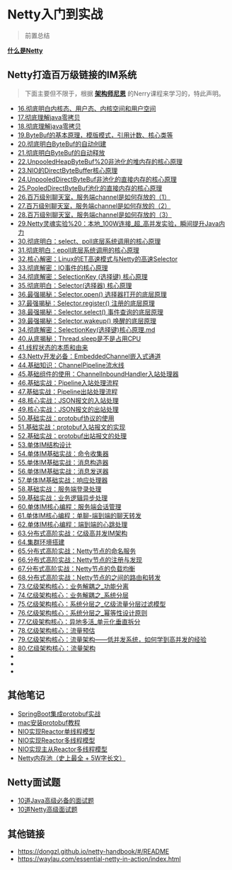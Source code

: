 # Netty入门到实战

> 前置总结

[**什么是Netty**](https://github.com/geekibli/netty/blob/gaolei/note/0.什么是Netty.md)

## Netty打造百万级链接的IM系统

> 下面主要但不限于，根据 [**架构师尼恩**](https://www.cnblogs.com/crazymakercircle/) 的Nerry课程来学习的，特此声明。

- [16.彻底明白内核态、用户态、内核空间和用户空间](https://github.com/geekibli/netty/blob/gaolei/note/16.彻底明白内核态、用户态、内核空间和用户空间.md)
- [17.彻底理解java零拷贝](https://github.com/geekibli/netty/blob/gaolei/note/17.彻底明白java零拷贝.md)
- [18.彻底理解java零拷贝](https://github.com/geekibli/netty/blob/gaolei/note/18彻底理解java零拷贝.md)
- [19.ByteBuf的基本原理，模版模式，引用计数、核心类等](https://github.com/geekibli/netty/blob/gaolei/note/19.ByteBuf的基本原理，模版模式，引用计数、核心类等.md)
- [20.彻底明白ByteBuf的自动创建](https://github.com/geekibli/netty/blob/gaolei/note/20.彻底明白ByteBuf的自动创建.md)
- [21.彻底明白ByteBuf的自动释放](https://github.com/geekibli/netty/blob/gaolei/note/21.彻底明白ByteBuf的自动释放.md)
- [22.UnpooledHeapByteBuf%20非池化的堆内存的核心原理](https://github.com/geekibli/netty/blob/gaolei/note/22学习盛宴：UnpooledHeapByteBuf%20非池化的堆内存的核心原理.md)
- [23.NIO的DirectByteBuffer核心原理](https://github.com/geekibli/netty/blob/gaolei/note/23.学习盛宴：NIO的DirectByteBuffer核心原理.md)
- [24.UnpooledDirectByteBuf非池化的直接内存的核心原理](https://github.com/geekibli/netty/blob/gaolei/note/24学习盛宴：UnpooledDirectByteBuf非池化的直接内存的核心原理.md)
- [25.PooledDirectByteBuf池化的直接内存的核心原理](https://github.com/geekibli/netty/blob/gaolei/note/25.PooledDirectByteBuf池化的直接内存的核心原理.md)
- [26.百万级别聊天室，服务端channel是如何存放的（1）](https://github.com/geekibli/netty/blob/gaolei/note/26.百万级别聊天室，服务端channel是如何存放的（1）.md)
- [27.百万级别聊天室，服务端channel是如何存放的（2）](https://github.com/geekibli/netty/blob/gaolei/note/27.百万级别聊天室，服务端channel是如何存放的（2）.md)
- [28.百万级别聊天室，服务端channel是如何存放的（3）](https://github.com/geekibli/netty/blob/gaolei/note/28.百万级别聊天室，服务端channel是如何存放的（3）.md)
- [29.Netty灵魂实验%20：本地_100W连接_超_高并发实验，瞬间提升Java内力](https://github.com/geekibli/netty/blob/gaolei/note/29.Netty灵魂实验%20：本地_100W连接_超_高并发实验，瞬间提升Java内力.md)
- [30.彻底明白：select、poll底层系统调用的核心原理](https://github.com/geekibli/netty/blob/gaolei/note/30.彻底明白：select、poll%20底层系统调用的核心原理.md)
- [31.彻底明白：epoll底层系统调用的核心原理](https://github.com/geekibli/netty/blob/gaolei/note/31.彻底明白：epoll%20底层系统调用的核心原理.md)
- [32.核心解密：Linux的ET高速模式与Netty的高速Selector](https://github.com/geekibli/netty/blob/gaolei/note/32.核心解密：Linux的ET高速模式与Netty的高速Selector.md)
- [33.彻底解密：IO事件的核心原理](https://github.com/geekibli/netty/blob/gaolei/note/33.彻底解密：IO事件的核心原理.md)
- [34.彻底解密：SelectionKey (选择键) 核心原理]()
- [35.彻底明白：Selector(选择器) 核心原理]()
- [36.最强揭秘：Selector.open() 选择器打开的底层原理]()
- [37.最强揭秘：Selector.register() 注册的底层原理]()
- [38.最强揭秘：Selector.select() 事件查询的底层原理]()
- [39.最强揭秘：Selector.wakeup() 唤醒的底层原理]()
- [34.彻底解密：SelectionKey(选择键)核心原理.md](https://github.com/geekibli/netty/blob/gaolei/note/34.彻底解密：SelectionKey%20(选择键)%20核心原理.md)
- [40.从底揭秘：Thread.sleep是不是占用CPU](https://github.com/geekibli/netty/blob/gaolei/note/40.从底揭秘：Thread.sleep是不是占用CPU.md)
- [41.线程状态的本质和由来](https://github.com/geekibli/netty/blob/gaolei/note/41.线程状态的本质和由来.md)
- [43.Netty开发必备：EmbeddedChannel嵌入式通道](https://github.com/geekibli/netty/blob/gaolei/note/43.Netty开发必备：EmbeddedChannel嵌入式通道.md)
- [44.基础知识：ChannelPipeline流水线](https://github.com/geekibli/netty/blob/gaolei/note/44.基础知识：ChannelPipeline流水线.md)
- [45.基础组件的使用：ChannelInboundHandler入站处理器](https://github.com/geekibli/netty/blob/gaolei/note/45.基础组件的使用：ChannelInboundHandler入站处理器.md)
- [46.基础实战：Pipeline入站处理流程](https://github.com/geekibli/netty/blob/gaolei/note/46.基础实战：Pipeline入站处理流程.md)
- [47.基础实战：Pipeline出站处理流程](https://github.com/geekibli/netty/blob/gaolei/note/47.基础实战：Pipeline出站处理流程.md)
- [48.核心实战：JSON报文的入站处理](https://github.com/geekibli/netty/blob/gaolei/note/48.核心实战：JSON报文的入站处理.md)
- [49.核心实战：JSON报文的出站处理](https://github.com/geekibli/netty/blob/gaolei/note/49.核心实战：JSON报文的出站处理.md)
- [50.基础实战：protobuf协议的使用](https://github.com/geekibli/netty/blob/gaolei/note/50.基础实战：protobuf协议的使用.md)
- [51.基础实战：protobuf入站报文的实现](https://github.com/geekibli/netty/blob/gaolei/note/51.基础实战：protobuf入站报文的实现.md)
- [52.基础实战：protobuf出站报文的处理](https://github.com/geekibli/netty/blob/gaolei/note/52.基础实战：protobuf出站报文的处理.md)
- [53.单体IM结构设计](https://github.com/geekibli/netty/blob/gaolei/note/53.单体IM结构设计.md)
- [54.单体IM基础实战：命令收集器](https://github.com/geekibli/netty/blob/gaolei/note/54.单体IM基础实战：命令收集器.md)
- [55.单体IM基础实战：消息构造器](https://github.com/geekibli/netty/blob/gaolei/note/55.单体IM基础实战：消息构造器.md)
- [56.单体IM基础实战：消息发送器](https://github.com/geekibli/netty/blob/gaolei/note/56.单体IM基础实战：消息发送器.md)
- [57.单体IM基础实战：响应处理器](https://github.com/geekibli/netty/blob/gaolei/note/57.单体IM基础实战：响应处理器.md)
- [58.基础实战：服务端登录处理](https://github.com/geekibli/netty/blob/gaolei/note/58.基础实战：服务端登录处理.md)
- [59.基础实战：业务逻辑异步处理](https://github.com/geekibli/netty/blob/gaolei/note/59.基础实战：业务逻辑异步处理.md)
- [60.单体IM核心编程：服务端会话管理](https://github.com/geekibli/netty/blob/gaolei/note/60.%20单体IM核心编程：服务端会话管理.md)
- [61.单体IM核心编程：单聊-端到端的聊天转发](https://github.com/geekibli/netty/blob/gaolei/note/61单体IM核心编程：单聊-端到端的聊天转发.md)
- [62.单体IM核心编程：端到端的心跳处理](https://github.com/geekibli/netty/blob/gaolei/note/62单体IM核心编程：端到端的心跳处理.md)
- [63.分布式高阶实战：亿级高并发IM架构](https://github.com/geekibli/netty/blob/gaolei/note/63.分布式高阶实战：亿级高并发IM架构.md)
- [64.集群环境搭建](https://github.com/geekibli/netty/blob/gaolei/note/64.集群环境搭建.md)
- [65.分布式高阶实战：Netty节点的命名服务](https://github.com/geekibli/netty/blob/gaolei/note/65.分布式高阶实战：Netty节点的命令服务.md)
- [66.分布式高阶实战：Netty节点的注册与发现](https://github.com/geekibli/netty/blob/gaolei/note/66.分布式高阶实战：Netty节点的注册与发现.md)
- [67.分布式高阶实战：Netty节点的负载均衡](https://github.com/geekibli/netty/blob/gaolei/note/67.分布式高阶实战：Netty节点的负载均衡.md)
- [68.分布式高阶实战：Netty节点的之间的路由和转发](https://github.com/geekibli/netty_study/blob/gaolei/note/68.分布式高阶实战：Netty节点的之间的路由和转发.md)
- [73.亿级架构核心：业务解耦之_功能分离](https://github.com/geekibli/netty_study/blob/gaolei/note/73.亿级架构核心：业务解耦之_功能分离.md)
- [74.亿级架构核心：业务解耦之_系统分层](https://github.com/geekibli/netty_study/blob/gaolei/note/74.亿级架构核心：业务解耦之_系统分层.md)
- [75.亿级架构核心：系统分层之_亿级流量分层过滤模型](https://github.com/geekibli/netty_study/blob/gaolei/note/75.亿级架构核心：系统分层之_亿级流量分层过滤模型.md)
- [76.亿级架构核心：系统分层之_幂等性设计原则](https://github.com/geekibli/netty_study/blob/gaolei/note/76.亿级架构核心：系统分层之_幂等性设计原则.md)
- [77.亿级架构核心：异地多活_单元化垂直拆分](https://github.com/geekibli/netty_study/blob/gaolei/note/77.亿级架构核心：异地多活_单元化垂直拆分.md)
- [78.亿级架构核心：流量预估](https://github.com/geekibli/netty_study/blob/gaolei/note/78.亿级架构核心：流量预估.md)
- [79.亿级架构核心：流量架构——低并发系统，如何学到高并发的经验](https://github.com/geekibli/netty_study/blob/gaolei/note/79.亿级架构核心：流量架构——低并发系统，如何学到高并发的经验.md)
- [80.亿级架构核心：流量架构](https://github.com/geekibli/netty_study/blob/gaolei/note/80.亿级架构核心：流量架构.md)
- []()
- []()
- []()
## 其他笔记

- [SpringBoot集成protobuf实战](https://github.com/geekibli/netty/blob/gaolei/note/SpringBoot集成protobuf实战.md)
- [mac安装protobuf教程](https://github.com/geekibli/netty/blob/gaolei/note/mac安装protobuf教程.md)
- [NIO实现Reactor单线程模型](https://github.com/geekibli/netty/blob/gaolei/note/NIO实现Reactor单线程模型.md)
- [NIO实现Reactor多线程模型](https://github.com/geekibli/netty/blob/gaolei/note/NIO实现Reactor多线程模型.md)
- [NIO实现主从Reactor多线程模型](https://github.com/geekibli/netty/blob/gaolei/note/NIO实现主从Reactor多线程模型.md)
- [Netty内存池（史上最全 + 5W字长文）](https://www.cnblogs.com/crazymakercircle/p/16181994.html)


## Netty面试题

- [10道Java高级必备的面试题](https://github.com/geekibli/netty/blob/gaolei/interview/10道Java高级必备的面试题.md)
- [10道Netty高级面试题](https://github.com/geekibli/netty/blob/gaolei/interview/10道Netty高级面试题.md)


## 其他链接

- https://dongzl.github.io/netty-handbook/#/README
- https://waylau.com/essential-netty-in-action/index.html






